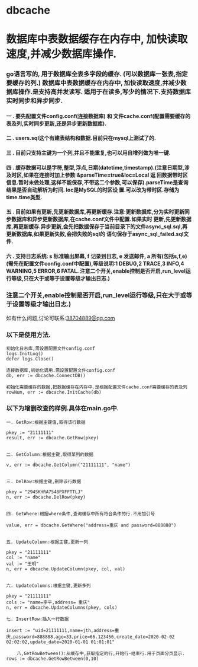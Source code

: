 # dbcache
# 数据库中表数据缓存在内存中, 加快读取速度,并减少数据库操作.
### go语言写的, 用于数据库全表多字段的缓存. (可以数据库一张表,指定要缓存的列.) 数据库中表数据缓存在内存中, 加快读取速度,并减少数据库操作.是支持高并发读写. 适用于在读多,写少的情况下.支持数据库实时同步和异步同步.

####  一 .  要先配置文件config.conf(连接数据库) 和 文件cache.conf(配置需要缓存的表及列,实时同步更新,还是异步更新数据库).

####  二 .  users.sql这个有建表结构和数据.目前只在mysql上测试了的.

####  三 .  目前只支持主键为一个列,并且不能重复,也可以用自增列做为唯一键.

####  四 .  缓存数据可以是字符,整型,浮点,日期(datetime,timestamp).(注意日期型,涉及时区,如果在连接时加上参数:&parseTime=true&loc=Local 返 		回数据带时区信息.暂时未做处理,这样不能保存,不带这二个参数,可以保存).parseTime是查询结果是否自动解析为时间. loc是MySQL的时区设	      置.可以改为带时区.存储为time.time类型.

####  五 . 目前如果有更新,先更新数据库,再更新缓存.注意:更新数据库,分为实时更新同步数据库和异步更新数据库,在cache.conf文件中配置.如果实时	    更新,先更新数据库,再更新缓存.异步更新,会先把数据保存于当前目录下的文件async_sql.sql,再更新数据库,如果更新失败,会把失败的sql的		 语句保存于async_sql_failed.sql文件.

####  六 . 支持日志系统: s 标准输出屏幕, f 记录到日志, e 发送邮件, a 所有(包括s,f,e)(需先在配置文件config.conf中配置),等级说明:1 DEBUG,2 	    TRACE,3 INFO,4 WARNING,5 ERROR,6 FATAL. 注意二个开关,enable控制是否开启,run_level运行等级,只在大于或等于设置等级才输出日志.)


###  注意二个开关,enable控制是否开启,run_level运行等级,只在大于或等于设置等级才输出日志.)
如有什么问题,讨论可联系:38704889@qq.com

### 以下是使用方法.

	初始化日志库,需设置配置文件config.conf
	logs.InitLog()
	defer logs.Close()

	连接数据库,初始化调用.需设置配置文件config.conf
	db, err := dbcache.ConnectDB()

	初始化需要缓存的数据,把数据缓存在内存中.是根据配置文件cache.conf需要缓存的表及列
	rowNum, err := dbcache.InitCache(db)


### 以下为增删改查的样例.具体在main.go中.

	一. GetRow:根据主键值,取得该行数据
	
	pkey := "21111111"
	result, err := dbcache.GetRow(pkey)
	

	二. GetColumn:根据主键,取得某列的数据
	
	v, err := dbcache.GetColumn("21111111", "name")


	三. DelRow:根据主键,删除该行数据
	
	pkey = "294SKHRA7548PXFFTTLJ"
	n, err := dbcache.DelRow(pkey)


	四. GetWhere:根据where条件,查询缓存中所有符合条件的行.不用加引号
	
	value, err = dbcache.GetWhere("address=重庆 and password=888888")


	五. UpdateColumn:根据主键,更新一列
	
	pkey = "21111111"
	col := "name"
	val := "王明"
	n, err = dbcache.UpdateColumn(pkey, col, val)


	六. UpdateColumns:根据主键,更新多列
	
	pkey = "21111111"
	cols := "name=李平,address= 重庆"
	n, err = dbcache.UpdateColumns(pkey, cols)

	七. InsertRow:插入一行数据
	
	insert := "uid=21111111,name=jth,address=重庆,password=888888,age=33,price=66.123456,create_date=2020-02-02 02:02:02,update_date=2020-01-01 01:01:01"

        八,GetRowBetween():从缓存中,获取指定的行,开始行-结束行.用于页面分页显示.
	rows := dbcache.GetRowBetween(0,10)


